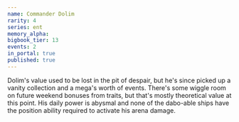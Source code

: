 ```yaml
---
name: Commander Dolim
rarity: 4
series: ent
memory_alpha:
bigbook_tier: 13
events: 2
in_portal: true
published: true
---
```


Dolim's value used to be lost in the pit of despair, but he's since picked up a vanity collection and a mega's worth of events. There's some wiggle room on future weekend bonuses from traits, but that's mostly theoretical value at this point. His daily power is abysmal and none of the dabo-able ships have the position ability required to activate his arena damage.
